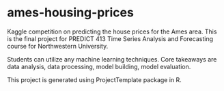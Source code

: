# ames-housing-prices

Kaggle competition on predicting the house prices for the Ames area. This is the final project for PREDICT 413 Time Series Analysis and Forecasting course for Northwestern University.

Students can utilize any machine learning techniques. Core takeaways are data analysis, data processing, model building, model evaluation. 

This project is generated using ProjectTemplate package in R. 